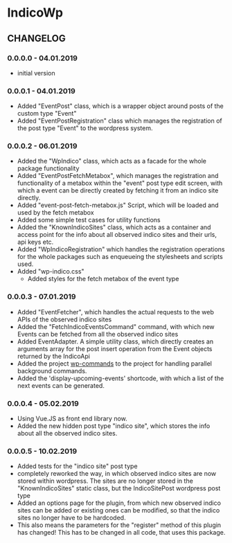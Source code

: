 # IndicoWp


## CHANGELOG

### 0.0.0.0 - 04.01.2019

- initial version

### 0.0.0.1 - 04.01.2019

- Added "EventPost" class, which is a wrapper object around posts of the custom type "Event"
- Added "EventPostRegistration" class which manages the registration of the post type "Event" 
to the wordpress system.

### 0.0.0.2 - 06.01.2019

- Added the "WpIndico" class, which acts as a facade for the whole package functionality
- Added "EventPostFetchMetabox", which manages the registration and functionality of a metabox
within the "event" post type edit screen, with which a event can be directly created by fetching 
it from an indico site directly.
- Added "event-post-fetch-metabox.js" Script, which will be loaded and used by the fetch metabox
- Added some simple test cases for utility functions
- Added the "KnownIndicoSites" class, which acts as a container and access point for the info about 
all observed indico sites and their urls, api keys etc.
- Added "WpIndicoRegistration" which handles the registration operations for the whole packages such as enqueueing the 
stylesheets and scripts used.
- Added "wp-indico.css"
    - Added styles for the fetch metabox of the event type

### 0.0.0.3 - 07.01.2019

- Added "EventFetcher", which handles the actual requests to the web APIs of the observed indico sites
- Added the "FetchIndicoEventsCommand" command, with which new Events can be fetched from all the observed indico sites
- Added EventAdapter. A simple utility class, which directly creates an arguments array for the post insert operation 
from the Event objects returned by the IndicoApi
- Added the project [wp-commands](https://github.com/the16thpythonist/wp_commands) to the project for handling parallel 
background commands.
- Added the 'display-upcoming-events' shortcode, with which a list of the next events can be generated.

### 0.0.0.4 - 05.02.2019

- Using Vue.JS as front end library now.
- Added the new hidden post type "indico site", which stores the info about all the observed indico sites.

### 0.0.0.5 - 10.02.2019

- Added tests for the "indico site" post type
- completely reworked the way, in which observed indico sites are now stored within wordpress. The sites are no longer 
stored in the "KnownIndicoSites" static class, but the IndicoSitePost wordpress post type
- Added an options page for the plugin, from which new observed indico sites can be added or existing ones can be 
modified, so that the indico sites no longer have to be hardcoded.
- This also means the parameters for the "register" method of this plugin has changed! This has to be changed in all 
code, that uses this package.